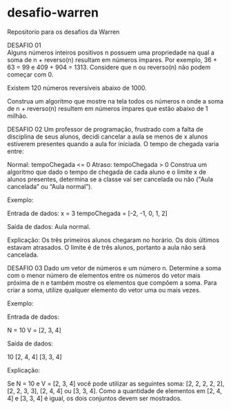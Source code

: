 # desafio-warren
Repositorio para os desafios da Warren


DESAFIO 01  
Alguns números inteiros positivos n possuem uma propriedade na qual a soma de n + reverso(n) resultam em números ímpares. Por exemplo, 36 + 63 = 99 e 409 + 904 = 1313. Considere que n ou reverso(n) não podem começar com 0.

Existem 120 números reversíveis abaixo de 1000.

Construa um algoritmo que mostre na tela todos os números n onde a soma de n + reverso(n) resultem em números ímpares que estão abaixo de 1 milhão.


DESAFIO 02
Um professor de programação, frustrado com a falta de disciplina de seus alunos, decidi cancelar a aula se menos de x alunos estiverem presentes quando a aula for iniciada. O tempo de chegada varia entre:

Normal: tempoChegada <= 0
Atraso: tempoChegada > 0
Construa um algoritmo que dado o tempo de chegada de cada aluno e o limite x de alunos presentes, determina se a classe vai ser cancelada ou não ("Aula cancelada” ou “Aula normal”).

Exemplo:

Entrada de dados:
x = 3
tempoChegada = [-2, -1, 0, 1, 2]

Saída de dados:
Aula normal.

Explicação:
Os três primeiros alunos chegaram no horário. Os dois últimos estavam atrasados. O limite é de três alunos, portanto a aula não será cancelada.


DESAFIO 03
Dado um vetor de números e um número n. Determine a soma com o menor número de elementos entre os números do vetor mais próxima de n e também mostre os elementos que compõem a soma. Para criar a soma, utilize qualquer elemento do vetor uma ou mais vezes.

Exemplo:

Entrada de dados:

N = 10
V = [2, 3, 4]

Saída de dados:

10
[2, 4, 4]
[3, 3, 4]

Explicação:

Se N = 10 e V = [2, 3, 4] você pode utilizar as seguintes soma: [2, 2, 2, 2, 2], [2, 2, 3, 3], [2, 4, 4] ou [3, 3, 4]. Como a quantidade de elementos em [2, 4, 4] e [3, 3, 4] é igual, os dois conjuntos devem ser mostrados.
